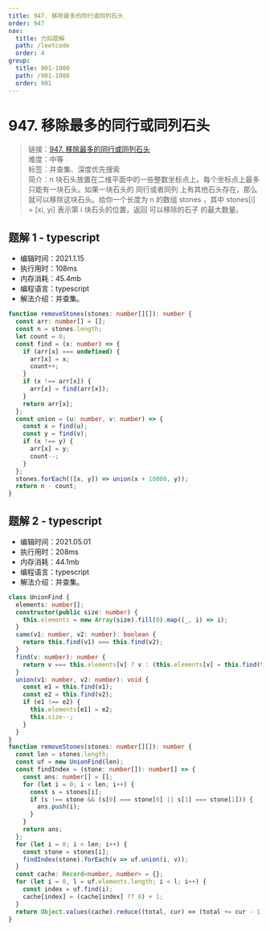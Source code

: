 ```yaml
---
title: 947. 移除最多的同行或同列石头
order: 947
nav:
  title: 力扣题解
  path: /leetcode
  order: 4
group:
  title: 901-1000
  path: /901-1000
  order: 901
---
```


# 947. 移除最多的同行或同列石头

> 链接：[947. 移除最多的同行或同列石头](https://leetcode-cn.com/problems/most-stones-removed-with-same-row-or-column/)  
> 难度：中等  
> 标签：并查集、深度优先搜索  
> 简介：n 块石头放置在二维平面中的一些整数坐标点上。每个坐标点上最多只能有一块石头。如果一块石头的 同行或者同列 上有其他石头存在，那么就可以移除这块石头。给你一个长度为 n 的数组 stones ，其中 stones[i] = [xi, yi] 表示第 i 块石头的位置，返回 可以移除的石子 的最大数量。

## 题解 1 - typescript

- 编辑时间：2021.1.15
- 执行用时：108ms
- 内存消耗：45.4mb
- 编程语言：typescript
- 解法介绍：并查集。

```typescript
function removeStones(stones: number[][]): number {
  const arr: number[] = [];
  const n = stones.length;
  let count = 0;
  const find = (x: number) => {
    if (arr[x] === undefined) {
      arr[x] = x;
      count++;
    }
    if (x !== arr[x]) {
      arr[x] = find(arr[x]);
    }
    return arr[x];
  };
  const union = (u: number, v: number) => {
    const x = find(u);
    const y = find(v);
    if (x !== y) {
      arr[x] = y;
      count--;
    }
  };
  stones.forEach(([x, y]) => union(x + 10000, y));
  return n - count;
}
```

## 题解 2 - typescript

- 编辑时间：2021.05.01
- 执行用时：208ms
- 内存消耗：44.1mb
- 编程语言：typescript
- 解法介绍：并查集。

```typescript
class UnionFind {
  elements: number[];
  constructor(public size: number) {
    this.elements = new Array(size).fill(0).map((_, i) => i);
  }
  same(v1: number, v2: number): boolean {
    return this.find(v1) === this.find(v2);
  }
  find(v: number): number {
    return v === this.elements[v] ? v : (this.elements[v] = this.find(this.elements[v]));
  }
  union(v1: number, v2: number): void {
    const e1 = this.find(v1);
    const e2 = this.find(v2);
    if (e1 !== e2) {
      this.elements[e1] = e2;
      this.size--;
    }
  }
}
function removeStones(stones: number[][]): number {
  const len = stones.length;
  const uf = new UnionFind(len);
  const findIndex = (stone: number[]): number[] => {
    const ans: number[] = [];
    for (let i = 0; i < len; i++) {
      const s = stones[i];
      if (s !== stone && (s[0] === stone[0] || s[1] === stone[1])) {
        ans.push(i);
      }
    }
    return ans;
  };
  for (let i = 0; i < len; i++) {
    const stone = stones[i];
    findIndex(stone).forEach(v => uf.union(i, v));
  }
  const cache: Record<number, number> = {};
  for (let i = 0, l = uf.elements.length; i < l; i++) {
    const index = uf.find(i);
    cache[index] = (cache[index] ?? 0) + 1;
  }
  return Object.values(cache).reduce((total, cur) => (total += cur - 1), 0);
}
```
